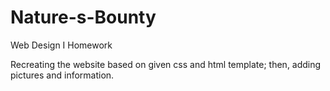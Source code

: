 # Nature-s-Bounty

Web Design I Homework

Recreating the website based on given css and html template; then, adding pictures and information.
